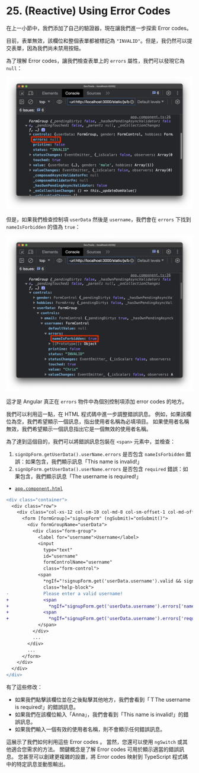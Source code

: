 # 25. (Reactive) Using Error Codes

在上一小節中，我們添加了自己的驗證器，現在讓我們進一步探索 Error codes。

目前，表單無效，該欄位和整個表單都被標記為 `"INVALID"`。但是，我仍然可以提交表單，因為我們尚未禁用按鈕。

為了理解 Error codes，讓我們檢查表單上的 `errors` 屬性，我們可以發現它為 `null`：

![25-1](images/25-1.png)

但是，如果我們檢查控制項 `userData` 然後是 `username`，我們會在 `errors` 下找到 `nameIsForbidden` 的值為 `true`：

![25-2](images/25-2.png)

這才是 Angular 真正在 `errors` 物件中為個別控制項添加 error codes 的地方。

我們可以利用這一點，在 HTML 程式碼中進一步調整錯誤訊息。 例如，如果該欄位為空，我們希望顯示一個訊息，指出使用者名稱為必填項目。 如果使用者名稱無效，我們希望顯示一個訊息指出它是一個無效的使用者名稱。

為了達到這個目的，我們可以將錯誤訊息包裝在 `<span>` 元素中，並檢查：

1. `signUpForm.getUserData().userName.errors` 是否包含 `nameIsForbidden` 錯誤：如果包含，我們顯示訊息「This name is invalid!」
2. `signUpForm.getUserData().userName.errors` 是否包含 `required` 錯誤：如果包含，我們顯示訊息「The username is required!」

- [`app.component.html`](../../forms-reactive-app/src/app/app.component.html)

```diff
<div class="container">
  <div class="row">
    <div class="col-xs-12 col-sm-10 col-md-8 col-sm-offset-1 col-md-offset-2">
      <form [formGroup]="signupForm" (ngSubmit)="onSubmit()">
        <div formGroupName="userData">
          <div class="form-group">
            <label for="username">Username</label>
            <input
              type="text"
              id="username"
              formControlName="username"
              class="form-control">
            <span
              *ngIf="!signupForm.get('userData.username').valid && signupForm.get('userData.username').touched"
              class="help-block">
-             Please enter a valid username!
+             <span
+               *ngIf="signupForm.get('userData.username').errors['nameIsForbidden']">This name is invalid!</span>
+             <span
+               *ngIf="signupForm.get('userData.username').errors['required']">The username is required!</span>
            </span>
          </div>
          ...
        </div>
        ...
      </form>
    </div>
  </div>
</div>
```

有了這些修改：

- 如果我們點擊該欄位並在之後點擊其他地方，我們會看到「ＴThe username is required!」的錯誤訊息。 
- 如果我們在該欄位輸入「Anna」，我們會看到「This name is invalid!」的錯誤訊息。
- 如果我們輸入一個有效的使用者名稱，則不會顯示任何錯誤訊息。

這展示了我們如何利用這些 Error codes 。 當然，您還可以使用 `ngSwitch` 或其他適合您需求的方法。 關鍵概念是了解 Error codes 可用於顯示適當的錯誤訊息。 您甚至可以創建更複雜的設置，將 Error codes 映射到 TypeScript 程式碼中的特定訊息並動態輸出。